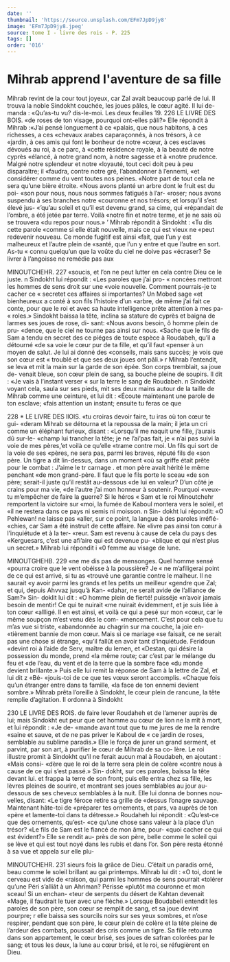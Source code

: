 ```yaml
---
date: ''
thumbnail: 'https://source.unsplash.com/EFm7JpD9jy8'
image: 'EFm7JpD9jy8.jpeg'
source: tome I - livre des rois - P. 225
tags: []
order: '016'
---
```


# Mihrab apprend l'aventure de sa fille

Mihrab revint de la cour tout joyeux, car Zal avait beaucoup parlé de lui. Il trouva la noble Sindokht couchée, les joues pâles, le cœur agité. Il lui de-
manda : «Qu’as-tu vu? dis-le-moi. Les deux feuilles 19.
226 LE LIVRE DES BOIS.
«de roses de ton visage, pourquoi ont-elles pâli?» Elle répondit à Mihrab :«J’ai pensé longuement à ce
«palais, que nous habitons, à ces richesses, a ces «chevaux arabes caparaçonnés, à nos trésors, à ce
«jardin, à ces amis qui font le bonheur de notre «cœur, à ces esclaves dévoués au roi, à ce parc, à
«cette résidence royale, à la beauté de notre cyprès «élancé, à notre grand nom, à notre sagesse et à «notre prudence. Malgré notre splendeur et notre «loyauté, tout ceci doit peu à peu disparaître; il «faudra, contre notre gré, l’abandonner à l’ennemi,
«et considérer comme du vent toutes nos peines.
«Notre part de tout cela ne sera qu’une bière étroite.
«Nous avons planté un arbre dont le fruit est du poi-
«son pour nous, nous nous sommes fatigués à l’ar-
«roser; nous avons suspendu à ses branches notre «couronne et nos trésors; et lorsqu’il s’est élevé jus-
«’qu’au soleil et qu’il est devenu grand, sa cime, qui
«répandait de l’ombre, a été jetée par terre. Voilà
«notre fin et notre terme, et je ne sais où se trouvera
«du repos pour nous.» ’
Mihrab répondit à Sindokht : «Tu dis cette parole
«comme si elle était nouvelle, mais ce qui est vieux ne «peut redevenir nouveau. Ce monde fugitif est ainsi «fait, que l’un y est malheureux et l’autre plein de
«santé, que l’un y entre et que l’autre en sort. As-tu
« connu quelqu’un que la voûte du ciel ne doive pas «écraser? Se livrer à l’angoisse ne remédie pas aux

MINOUTCHEHR. 227 «soucis, et l’on ne peut lutter en cela contre Dieu
ce le juste. n
Sindokht lui répondit : «Les paroles que j’ai pro-
« noncées mettront les hommes de sens droit sur une «voie nouvelle. Comment pourrais-je te cacher ce « secretet ces affaires si importantes? Un Mobed sage «et bienheureux a conté à son fils l’histoire d’un
«arbre, de même j’ai fait ce conte, pour que le roi
et avec sa haute intelligence prête attention à mes pa- « roles.» Sindokht baissa la tête, inclina sa stature de
cyprès et baigna de larmes ses joues de rose, di-
sant: «Nous avons besoin, ô homme plein de pru-
«dence, que le ciel ne tourne pas ainsi sur nous.
«Sache que le fils de Sam a tendu en secret des ce piéges de toute espèce à Roudabeh, qu’il a détourné
«de sa voie le cœur pur de ta fille, et qu’il faut «penser à un moyen de salut. Je lui ai donné des «conseils, mais sans succès; je vois que son cœur est « troublé et que ses deux joues ont pâli.»
r Mihrab l’entendit, se leva et mit la main sur la garde de son épée. Son corps tremblait, sa joue de- venait bleue, son cœur plein de sang, sa bouche pleine de soupirs. Il dit : «Je vais à l’instant verser
« sur la terre le sang de Roudabeh. n Sindokht voyant cela, saula sur ses pieds, mit ses deux mains autour de la taille de Mihrab comme une ceinture, et lui dit : «Écoute maintenant une parole de ton esclave; «fais attention un instant; ensuite tu feras ce que

228 \* LE LIVRE DES llOlS.
«tu croiras devoir faire, tu iras où ton cœur te gui- «deram
Mihrab se détourna et la repoussa de la main; il jeta un cri comme un éléphant furieux, disant :
«Lorsqu’il me naquit une fille, j’aurais dû sur-le- «champ lui trancher la tête; je ne l’ai’pas fait, je « n’ai pas suivi la voie de mes pères,’et voilà ce qu’elle
«trame contre moi. Un fils qui sort de la voie de ses «pères, ne sera pas, parmi les braves, réputé fils de
«son père. Un tigre a dit lin-dessus, dans un moment «où sa griffe était prête pour le combat : J’aime le
tr carnage . et mon père avait hérité le même penchant
«de mon grand-père. Il faut que le fils porte le sceau «de son père; serait-il juste qu’il restât au-dessous
«de lui en valeur? D’un côté je crains pour ma vie,
«de l’autre j’ai mon honneur à soutenir. Pourquoi «veux-tu m’empêcher de faire la guerre? Si le héros
« Sam et le roi Minoutchehr remportent la victoire sur «moi, la fumée de Kaboul montera vers le soleil, et «il ne restera dans ce pays ni semis ni moisson. n Sin- dokht lui répondit: «O Pehlewan! ne laisse pas «aller, sur ce point, la langue à des paroles irréflé- «chies, car Sam a été instruit de cette affaire. Ne «livre pas ainsi ton cœur à l’inquiétude et à la ter-
«reur. Sam est revenu à cause de cela du pays des «Kerguesars, c’est une afi’aire qui est devenue pu- «blique et qui n’est plus un secret.»
Mihrab lui répondit i «0 femme au visage de lune.

MINOUTGHEHB. 229 «ne me dis pas de mensonges. Quel homme sensé
«pourra croire que le vent obéisse à la poussière? Je
« ne m’afiligerai point de ce qui est arrivé, si tu as «trouvé une garantie contre le malheur. Il ne saurait «y avoir parmi les grands et les petits un meilleur «gendre que Zal; et qui, depuis Ahvvaz jusqu’à Kan- «dahar, ne serait avide de l’alliance de Sam?» Sin- doklit lui dit : «O homme plein de fierté! puisséje «n’avoir jamais besoin de mentir! Ce qui te nuirait «me nuirait évidemment, et je suis liée à ton cœur «allligé. ll en est ainsi, et voilà ce qui a pesé sur mon «cœur, car le même soupçon m’est venu dès le com-
«mencement. C’est pour cela que tu m’as vue si triste, «abandonnée au chagrin sur ma couche, la joie en- «tièrement bannie de mon cœur. Mais si ce mariage «se faisait, ce ne serait pas une chose si étrange, «qu’il fallût en avoir tant d’inquiétude. Feridoun
«devint roi à l’aide de Serv, maître du Iemen, et «Destan, qui désire la possession du monde, prend «la même route; car c’est par le mélange du feu et
«de l’eau, du vent et de la terre que la sombre face «du monde devient brillante.» Puis elle lui remit la réponse de Sam à la lettre de Zal, et lui dit z «Bé- «jouis-toi de ce que tes vœux seront accomplis. «Chaque fois qu’un étranger entre dans ta famille,
«la face de ton ennemi devient sombre.» Mihrab prêta l’oreille à Sindokht, le cœur plein de rancune,
la tête remplie d’agitation. Il ordonna à Sindokht

230 LE LIVRE DES ROIS.
de faire lever Roudaheh et de l’amener auprès de
lui; mais Sindokht eut peur que cet homme au cœur de lion ne la mît à mort, et lui répondit : «Je de-
«mande avant tout que tu me jures de me la rendre «saine et sauve, et de ne pas priver le Kaboul de
« ce jardin de roses, semblable au sublime paradis.» Elle le força de jurer un grand serment, et parvint, par son art, à purifier le cœur de Mihrab de sa co- lère. Le roi illustre promit à Sindokht qu’il ne ferait
aucun mal à Roudabeh, en ajoutant : «Mais consi- «dère que le roi de la terre sera plein de colère «contre nous à cause de ce qui s’est passé.» Sin-
dokht, sur ces paroles, baissa la tête devant lui. et frappa la terre de son front; puis elle entra chez sa fille, les lèvres pleines de sourire, et montrant ses joues semblables au jour au-dessous de ses cheveux semblables à la nuit. Elle lui donna de bonnes nou- velles, disant: «Le tigre féroce retire sa grille de «dessus l’onagre sauvage. Maintenant hâte-toi de «préparer tes ornements, et pars, va auprès de ton
«père et lamente-toi dans ta détresse.» Roudaheh
lui répondit : «Qu’est-ce que des ornements, qu’est-
«ce qu’une chose sans valeur à la place d’un trésor?
«Le fils de Sam est le fiancé de mon âme, pour-
«quoi cacher ce qui est évident?» Elle se rendit au-
près de son père, belle comme le soleil qui se lève
et qui est tout noyé dans les rubis et dans l’or. Son
père resta étonné à sa vue et appela sur elle plu-

MINOUTCHEHR. 231 sieurs fois la grâce de Dieu. C’était un paradis orné,
beau comme le soleil brillant au gai printemps.
Mihrab lui dit : «O toi, dont le cerveau est vide de
«raison, qui parmi les hommes de sens pourrait «tolérer qu’une Péri s’alliât à un Ahriman? Périsse
«plutôt ma couronne et mon sceau! Si un enchan- «teur de serpents du désert de Kahtan devenait «Mage, il faudrait le tuer avec une flèche.» Lorsque
Boudabeli entendit les paroles de son père, son cœur se remplit de sang, et sa joue devint pourpre; r elle baissa ses sourcils noirs sur ses yeux sombres, et n’ose respirer, pendant que son père, le cœur plein
de colère et la tête pleine de l’ardeur des combats, poussait des cris comme un tigre. Sa fille retourna dans son appartement, le cœur brisé, ses joues de safran colorées par le sang; et tous les deux, la lune au cœur brisé, et le roi, se réfugièrent en Dieu.
